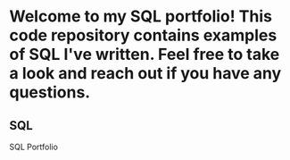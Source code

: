 # Welcome to my SQL portfolio! This code repository contains examples of SQL I've written. Feel free to take a look and reach out if you have any questions.
## SQL
SQL Portfolio
